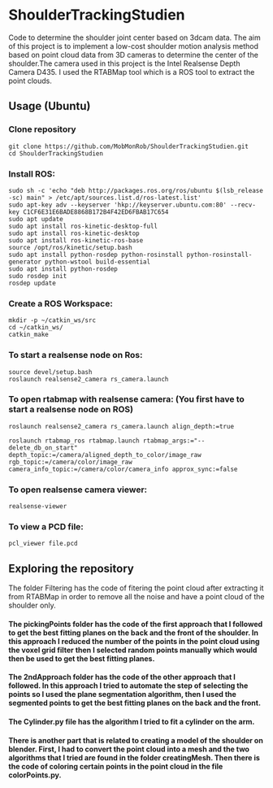 # ShoulderTrackingStudien
Code to determine the shoulder joint center based on 3dcam data. The aim of this project is to implement a low-cost shoulder motion analysis method based on
point cloud data from 3D cameras to determine the center of the shoulder.The camera used in this project is the Intel Realsense Depth Camera D435. I used the
RTABMap tool which is a ROS tool to extract the point clouds.
## Usage (Ubuntu)
### Clone repository
```
git clone https://github.com/MobMonRob/ShoulderTrackingStudien.git
cd ShoulderTrackingStudien
```
### Install ROS:
```
sudo sh -c 'echo "deb http://packages.ros.org/ros/ubuntu $(lsb_release -sc) main" > /etc/apt/sources.list.d/ros-latest.list'
sudo apt-key adv --keyserver 'hkp://keyserver.ubuntu.com:80' --recv-key C1CF6E31E6BADE8868B172B4F42ED6FBAB17C654
sudo apt update
sudo apt install ros-kinetic-desktop-full
sudo apt install ros-kinetic-desktop
sudo apt install ros-kinetic-ros-base
source /opt/ros/kinetic/setup.bash
sudo apt install python-rosdep python-rosinstall python-rosinstall-generator python-wstool build-essential
sudo apt install python-rosdep
sudo rosdep init
rosdep update
```
### Create a ROS Workspace:
```
mkdir -p ~/catkin_ws/src
cd ~/catkin_ws/
catkin_make
```
### To start a realsense node on Ros:
```
source devel/setup.bash
roslaunch realsense2_camera rs_camera.launch
```
### To open rtabmap with realsense camera: (You first have to start a realsense node on ROS)
```
roslaunch realsense2_camera rs_camera.launch align_depth:=true

roslaunch rtabmap_ros rtabmap.launch rtabmap_args:="--delete_db_on_start" depth_topic:=/camera/aligned_depth_to_color/image_raw rgb_topic:=/camera/color/image_raw camera_info_topic:=/camera/color/camera_info approx_sync:=false
```
### To open realsense camera viewer:
```
realsense-viewer
```
### To view a PCD file:
```
pcl_viewer file.pcd
```
## Exploring the repository
The folder Filtering has the code of fitering the point cloud after extracting it from RTABMap in order to remove all the noise and have a point cloud of the shoulder only.
#### The pickingPoints folder has the code of the first approach that I followed to get the best fitting planes on the back and the front of the shoulder. In this approach I reduced the number of the points in the point cloud using the voxel grid filter then I selected random points manually which would then be used to get the best fitting planes.
#### The 2ndApproach folder has the code of the other approach that I followed. In this approach I tried to automate the step of selecting the points so I used the plane segmentation algorithm, then I used the segmented points to get the best fitting planes on the back and the front.
#### The Cylinder.py file has the algorithm I tried to fit a cylinder on the arm.
#### There is another part that is related to creating a model of the shoulder on blender. First, I had to convert the point cloud into a mesh and the two algorithms that I tried are found in the folder creatingMesh. Then there is the code of coloring certain points in the point cloud in the file colorPoints.py.
